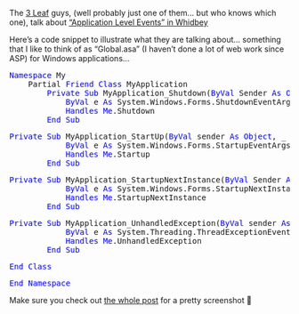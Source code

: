 The [3 Leaf](http://www.3leaf.com/) guys, (well probably just one of them&#8230; but who knows which one), talk about [&#8220;Application Level Events&#8221; in Whidbey](http://ea.3leaf.com/2004/06/application_lev.html)

Here&#8217;s a code snippet to illustrate what they are talking about&#8230; something that I like to think of as &#8220;Global.asa&#8221; (I haven&#8217;t done a lot of web work since ASP) for Windows applications&#8230;

<pre><font color="blue" family="Microsoft Sans Serif">Namespace</font> My<br />    Partial <font color="blue" family="Microsoft Sans Serif">Friend</font> <font color="blue" family="Microsoft Sans Serif">Class</font> MyApplication<br />        <font color="blue" family="Microsoft Sans Serif">Private</font> <font color="blue" family="Microsoft Sans Serif">Sub</font> MyApplication_Shutdown(<font color="blue" family="Microsoft Sans Serif">ByVal</font> Sender <font color="blue" family="Microsoft Sans Serif">As</font> <font color="blue" family="Microsoft Sans Serif">Object</font>, _<br />            <font color="blue" family="Microsoft Sans Serif">ByVal</font> e <font color="blue" family="Microsoft Sans Serif">As</font> System.Windows.Forms.ShutdownEventArgs) _<br />            <font color="blue" family="Microsoft Sans Serif">Handles</font> <font color="blue" family="Microsoft Sans Serif">Me</font>.Shutdown<br />        <font color="blue" family="Microsoft Sans Serif">End</font> <font color="blue" family="Microsoft Sans Serif">Sub</font></pre>

<pre><font color="blue" family="Microsoft Sans Serif">Private</font> <font color="blue" family="Microsoft Sans Serif">Sub</font> MyApplication_StartUp(<font color="blue" family="Microsoft Sans Serif">ByVal</font> sender <font color="blue" family="Microsoft Sans Serif">As</font> <font color="blue" family="Microsoft Sans Serif">Object</font>, _<br />            <font color="blue" family="Microsoft Sans Serif">ByVal</font> e <font color="blue" family="Microsoft Sans Serif">As</font> System.Windows.Forms.StartupEventArgs) _<br />            <font color="blue" family="Microsoft Sans Serif">Handles</font> <font color="blue" family="Microsoft Sans Serif">Me</font>.Startup<br />        <font color="blue" family="Microsoft Sans Serif">End</font> <font color="blue" family="Microsoft Sans Serif">Sub</font></pre>

<pre><font color="blue" family="Microsoft Sans Serif">Private</font> <font color="blue" family="Microsoft Sans Serif">Sub</font> MyApplication_StartupNextInstance(<font color="blue" family="Microsoft Sans Serif">ByVal</font> Sender <font color="blue" family="Microsoft Sans Serif">As</font> <font color="blue" family="Microsoft Sans Serif">Object</font>, _<br />            <font color="blue" family="Microsoft Sans Serif">ByVal</font> e <font color="blue" family="Microsoft Sans Serif">As</font> System.Windows.Forms.StartupNextInstanceEventArgs) _<br />            <font color="blue" family="Microsoft Sans Serif">Handles</font> <font color="blue" family="Microsoft Sans Serif">Me</font>.StartupNextInstance<br />        <font color="blue" family="Microsoft Sans Serif">End</font> <font color="blue" family="Microsoft Sans Serif">Sub</font></pre>

<pre><font color="blue" family="Microsoft Sans Serif">Private</font> <font color="blue" family="Microsoft Sans Serif">Sub</font> MyApplication_UnhandledException(<font color="blue" family="Microsoft Sans Serif">ByVal</font> sender <font color="blue" family="Microsoft Sans Serif">As</font> <font color="blue" family="Microsoft Sans Serif">Object</font>, _<br />            <font color="blue" family="Microsoft Sans Serif">ByVal</font> e <font color="blue" family="Microsoft Sans Serif">As</font> System.Threading.ThreadExceptionEventArgs) _<br />            <font color="blue" family="Microsoft Sans Serif">Handles</font> <font color="blue" family="Microsoft Sans Serif">Me</font>.UnhandledException<br />        <font color="blue" family="Microsoft Sans Serif">End</font> <font color="blue" family="Microsoft Sans Serif">Sub</font></pre>

<pre><font color="blue" family="Microsoft Sans Serif">End</font> <font color="blue" family="Microsoft Sans Serif">Class</font></pre>

<pre><font color="blue" family="Microsoft Sans Serif">End</font> <font color="blue" family="Microsoft Sans Serif">Namespace</font></pre>

Make sure you check out [the whole post](http://ea.3leaf.com/2004/06/application_lev.html) for a pretty screenshot 🙂